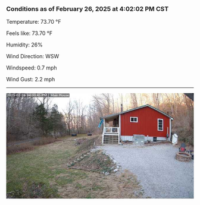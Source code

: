 ### Conditions as of February 26, 2025 at 4:02:02 PM CST 

Temperature: 73.70 &deg;F

Feels like: 73.70 &deg;F

Humidity: 26%

Wind Direction: WSW

Windspeed: 0.7 mph

Wind Gust: 2.2 mph

---

<img src="./images/latest.jpeg"/>

